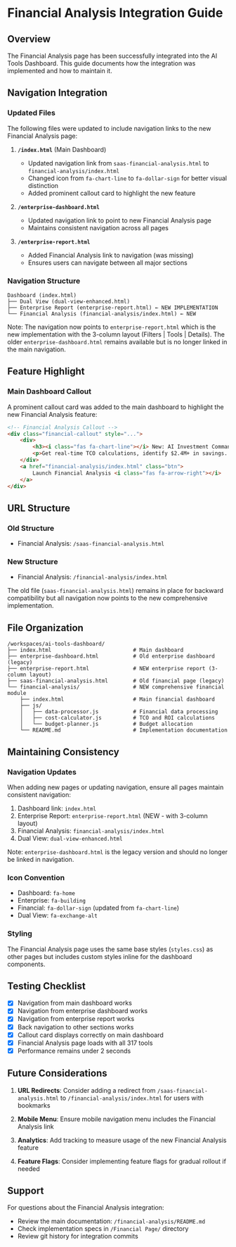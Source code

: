 # Financial Analysis Integration Guide

## Overview
The Financial Analysis page has been successfully integrated into the AI Tools Dashboard. This guide documents how the integration was implemented and how to maintain it.

## Navigation Integration

### Updated Files
The following files were updated to include navigation links to the new Financial Analysis page:

1. **`/index.html`** (Main Dashboard)
   - Updated navigation link from `saas-financial-analysis.html` to `financial-analysis/index.html`
   - Changed icon from `fa-chart-line` to `fa-dollar-sign` for better visual distinction
   - Added prominent callout card to highlight the new feature

2. **`/enterprise-dashboard.html`**
   - Updated navigation link to point to new Financial Analysis page
   - Maintains consistent navigation across all pages

3. **`/enterprise-report.html`**
   - Added Financial Analysis link to navigation (was missing)
   - Ensures users can navigate between all major sections

### Navigation Structure
```
Dashboard (index.html)
├── Dual View (dual-view-enhanced.html)
├── Enterprise Report (enterprise-report.html) ← NEW IMPLEMENTATION
└── Financial Analysis (financial-analysis/index.html) ← NEW
```

Note: The navigation now points to `enterprise-report.html` which is the new implementation with the 3-column layout (Filters | Tools | Details). The older `enterprise-dashboard.html` remains available but is no longer linked in the main navigation.

## Feature Highlight

### Main Dashboard Callout
A prominent callout card was added to the main dashboard to highlight the new Financial Analysis feature:

```html
<!-- Financial Analysis Callout -->
<div class="financial-callout" style="...">
    <div>
        <h3><i class="fas fa-chart-line"></i> New: AI Investment Command Center</h3>
        <p>Get real-time TCO calculations, identify $2.4M+ in savings...</p>
    </div>
    <a href="financial-analysis/index.html" class="btn">
        Launch Financial Analysis <i class="fas fa-arrow-right"></i>
    </a>
</div>
```

## URL Structure

### Old Structure
- Financial Analysis: `/saas-financial-analysis.html`

### New Structure
- Financial Analysis: `/financial-analysis/index.html`

The old file (`saas-financial-analysis.html`) remains in place for backward compatibility but all navigation now points to the new comprehensive implementation.

## File Organization

```
/workspaces/ai-tools-dashboard/
├── index.html                          # Main dashboard
├── enterprise-dashboard.html           # Old enterprise dashboard (legacy)
├── enterprise-report.html              # NEW enterprise report (3-column layout)
├── saas-financial-analysis.html        # Old financial page (legacy)
└── financial-analysis/                 # NEW comprehensive financial module
    ├── index.html                      # Main financial dashboard
    ├── js/
    │   ├── data-processor.js           # Financial data processing
    │   ├── cost-calculator.js          # TCO and ROI calculations
    │   └── budget-planner.js           # Budget allocation
    └── README.md                       # Implementation documentation
```

## Maintaining Consistency

### Navigation Updates
When adding new pages or updating navigation, ensure all pages maintain consistent navigation:

1. Dashboard link: `index.html`
2. Enterprise Report: `enterprise-report.html` (NEW - with 3-column layout)
3. Financial Analysis: `financial-analysis/index.html`
4. Dual View: `dual-view-enhanced.html`

Note: `enterprise-dashboard.html` is the legacy version and should no longer be linked in navigation.

### Icon Convention
- Dashboard: `fa-home`
- Enterprise: `fa-building`
- Financial: `fa-dollar-sign` (updated from `fa-chart-line`)
- Dual View: `fa-exchange-alt`

### Styling
The Financial Analysis page uses the same base styles (`styles.css`) as other pages but includes custom styles inline for the dashboard components.

## Testing Checklist

- [x] Navigation from main dashboard works
- [x] Navigation from enterprise dashboard works
- [x] Navigation from enterprise report works
- [x] Back navigation to other sections works
- [x] Callout card displays correctly on main dashboard
- [x] Financial Analysis page loads with all 317 tools
- [x] Performance remains under 2 seconds

## Future Considerations

1. **URL Redirects**: Consider adding a redirect from `/saas-financial-analysis.html` to `/financial-analysis/index.html` for users with bookmarks

2. **Mobile Menu**: Ensure mobile navigation menu includes the Financial Analysis link

3. **Analytics**: Add tracking to measure usage of the new Financial Analysis feature

4. **Feature Flags**: Consider implementing feature flags for gradual rollout if needed

## Support

For questions about the Financial Analysis integration:
- Review the main documentation: `/financial-analysis/README.md`
- Check implementation specs in `/Financial Page/` directory
- Review git history for integration commits